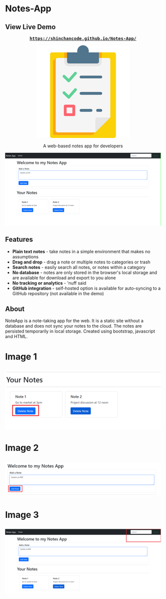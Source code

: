 # Notes-App
## View Live Demo
<pre><center><a href="https://shinchancode.github.io/Notes-App/"><b>https://shinchancode.github.io/Notes-App/</b></a></center></pre>

<p align="center">
  <img src="note.png" height="300px">
</p>

<p align="center">A web-based notes app for developers</p>

![Screenshot](https://github.com/shinchancode/Notes-App/blob/main/Images/1.png)

## Features

- **Plain text notes** - take notes in a simple environment that makes no assumptions
- **Drag and drop** - drag a note or multiple notes to categories or trash
- **Search notes** - easily search all notes, or notes within a category
- **No database** - notes are only stored in the browser's local storage and are available for download and export to you alone
- **No tracking or analytics** - 'nuff said
- **GitHub integration** - self-hosted option is available for auto-syncing to a GitHub repository (not available in the demo)

## About

NoteApp is a note-taking app for the web. It is a static site without a database and does not sync your notes to the cloud. The notes are persisted temporarily in local storage. Created using bootstrap, javascript and HTML.

##
# Image 1
##
![Screenshot](https://github.com/shinchancode/Notes-App/blob/main/Images/2.png)
##
# Image 2
##
![Screenshot](https://github.com/shinchancode/Notes-App/blob/main/Images/3.png)
##
# Image 3
##
![Screenshot](https://github.com/shinchancode/Notes-App/blob/main/Images/4.png)
##
##
